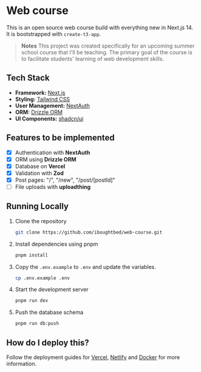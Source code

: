 # Web course

This is an open source web course build with everything new in Next.js 14. It is bootstrapped with `create-t3-app`.

> **Notes**
> This project was created specifically for an upcoming summer school course that I'll be teaching.
> The primary goal of the course is to facilitate students' learning of web development skills.

## Tech Stack

- **Framework:** [Next.js](https://nextjs.org)
- **Styling:** [Tailwind CSS](https://tailwindcss.com)
- **User Management:** [NextAuth](https://next-auth.js.org)
- **ORM:** [Drizzle ORM](https://orm.drizzle.team)
- **UI Components:** [shadcn/ui](https://ui.shadcn.com)

## Features to be implemented

- [x] Authentication with **NextAuth**
- [x] ORM using **Drizzle ORM**
- [x] Database on **Vercel**
- [x] Validation with **Zod**
- [x] Post pages: "/", "/new", "/post/[postId]"
- [ ] File uploads with **uploadthing**

## Running Locally

1. Clone the repository

   ```bash
   git clone https://github.com/iboughtbed/web-course.git
   ```

2. Install dependencies using pnpm

   ```bash
   pnpm install
   ```

3. Copy the `.env.example` to `.env` and update the variables.

   ```bash
   cp .env.example .env
   ```

4. Start the development server

   ```bash
   pnpm run dev
   ```

5. Push the database schema

   ```bash
   pnpm run db:push
   ```

## How do I deploy this?

Follow the deployment guides for [Vercel](https://create.t3.gg/en/deployment/vercel), [Netlify](https://create.t3.gg/en/deployment/netlify) and [Docker](https://create.t3.gg/en/deployment/docker) for more information.

